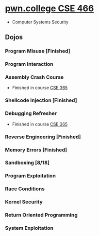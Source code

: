 # [pwn.college CSE 466](https://pwn.college/cse466-f2023/)
- Computer Systems Security
## Dojos
### Program Misuse **[Finished]**
### Program Interaction
### Assembly Crash Course
- Finished in course [CSE 365](https://github.com/he15enbug/cse-365)
### Shellcode Injection **[Finished]**
### Debugging Refresher
- Finished in course [CSE 365](https://github.com/he15enbug/cse-365)
### Reverse Engineering **[Finished]**
### Memory Errors **[Finished]**
### Sandboxing **[8/18]**
### Program Exploitation
### Race Conditions
### Kernel Security
### Return Oriented Programming
### System Exploitation

